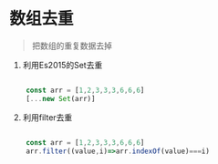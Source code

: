 # 数组去重

> 把数组的重复数据去掉

1. 利用Es2015的Set去重

```js

    const arr = [1,2,3,3,3,6,6,6]
    [...new Set(arr)]

```

2. 利用filter去重

```js

    const arr = [1,2,3,3,3,6,6,6]
    arr.filter((value,i)=>arr.indexOf(value)===i)

```